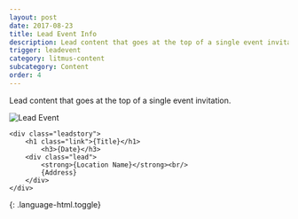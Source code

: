 ```yaml
---
layout: post
date: 2017-08-23
title: Lead Event Info
description: Lead content that goes at the top of a single event invitation.
trigger: leadevent
category: litmus-content
subcategory: Content
order: 4
---
```


Lead content that goes at the top of a single event invitation.

![Lead Event]({{site.image_path}}/{{page.category}}/lead-event-info.jpg)

~~~
<div class="leadstory">
    <h1 class="link">{Title}</h1>
    	<h3>{Date}</h3>
    <div class="lead">
        <strong>{Location Name}</strong><br/>
        {Address}
    </div>
</div>

~~~
{: .language-html.toggle}
